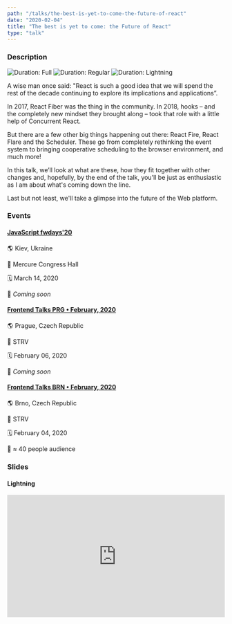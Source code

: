 ```yaml
---
path: "/talks/the-best-is-yet-to-come-the-future-of-react"
date: "2020-02-04"
title: "The best is yet to come: the Future of React"
type: "talk"
---
```


### Description

![Duration: Full](https://img.shields.io/badge/duration-full-brightgreen?style=for-the-badge)
![Duration: Regular](https://img.shields.io/badge/duration-regular-yellowgreen?style=for-the-badge)
![Duration: Lightning](https://img.shields.io/badge/duration-lightning-orange?style=for-the-badge)

A wise man once said: "React is such a good idea that we will spend the rest of the decade continuing to explore its implications and applications”.

In 2017, React Fiber was the thing in the community. In 2018, hooks – and the completely new mindset they brought along – took that role with a little help of Concurrent React.

But there are a few other big things happening out there: React Fire, React Flare and the Scheduler. These go from completely rethinking the event system to bringing cooperative scheduling to the browser environment, and much more!

In this talk, we’ll look at what are these, how they fit together with other changes and, hopefully, by the end of the talk, you'll be just as enthusiastic as I am about what's coming down the line.

Last but not least, we'll take a glimpse into the future of the Web platform.

### Events

#### [JavaScript fwdays'20](https://fwdays.com/en/event/js-fwdays-2020)

🌎 Kiev, Ukraine

📍 Mercure Congress Hall

🗓️ March 14, 2020

👥 _Coming soon_

#### [Frontend Talks PRG • February, 2020](https://www.eventbrite.com/e/frontend-talks-prg-tickets-90832890621)

🌎 Prague, Czech Republic

📍 STRV

🗓️ February 06, 2020

👥 _Coming soon_

#### [Frontend Talks BRN • February, 2020](https://www.eventbrite.com/e/frontend-talks-brn-tickets-90827921759)

🌎 Brno, Czech Republic

📍 STRV

🗓️ February 04, 2020

👥 ≈ 40 people audience

### Slides

#### Lightning

<div style="left: 0; width: 100%; height: 0; position: relative; padding-bottom: 56.1972%;"><iframe src="https://speakerdeck.com/player/589d7fbec93548f094a03354c7639982" style="border: 0; top: 0; left: 0; width: 100%; height: 100%; position: absolute;" allowfullscreen scrolling="no" allow="encrypted-media"></iframe></div>
